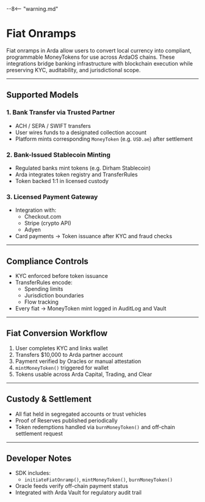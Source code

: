 --8<-- "warning.md"
# Fiat Onramps

Fiat onramps in Arda allow users to convert local currency into compliant, programmable MoneyTokens for use across ArdaOS chains. These integrations bridge banking infrastructure with blockchain execution while preserving KYC, auditability, and jurisdictional scope.

---

## Supported Models

### 1. **Bank Transfer via Trusted Partner**
- ACH / SEPA / SWIFT transfers
- User wires funds to a designated collection account
- Platform mints corresponding `MoneyToken` (e.g. `USD.ae`) after settlement

### 2. **Bank-Issued Stablecoin Minting**
- Regulated banks mint tokens (e.g. Dirham Stablecoin)
- Arda integrates token registry and TransferRules
- Token backed 1:1 in licensed custody

### 3. **Licensed Payment Gateway**
- Integration with:
  - Checkout.com
  - Stripe (crypto API)
  - Adyen
- Card payments → Token issuance after KYC and fraud checks

---

## Compliance Controls

- KYC enforced before token issuance
- TransferRules encode:
  - Spending limits
  - Jurisdiction boundaries
  - Flow tracking
- Every fiat → MoneyToken mint logged in AuditLog and Vault

---

## Fiat Conversion Workflow

1. User completes KYC and links wallet
2. Transfers $10,000 to Arda partner account
3. Payment verified by Oracles or manual attestation
4. `mintMoneyToken()` triggered for wallet
5. Tokens usable across Arda Capital, Trading, and Clear

---

## Custody & Settlement

- All fiat held in segregated accounts or trust vehicles
- Proof of Reserves published periodically
- Token redemptions handled via `burnMoneyToken()` and off-chain settlement request

---

## Developer Notes

- SDK includes:
  - `initiateFiatOnramp()`, `mintMoneyToken()`, `burnMoneyToken()`
- Oracle feeds verify off-chain payment status
- Integrated with Arda Vault for regulatory audit trail
